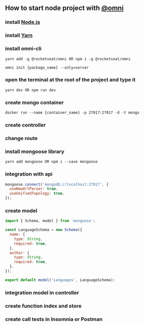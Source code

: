 ## How to start node project with <a href="https://www.npmjs.com/package/@rocketseat/omni">@omni</a>

### install <a href="https://nodejs.org/en/">Node.js</a>
### install <a href="https://yarnpkg.com/lang/en/">Yarn</a>
### install omni-cli
```
yarn add -g @rocketseat/omni OR npm i -g @rocketseat/omni
```
```
omni init {package_name} --only=server
```
### open the terminal at the root of the project and type it
```
yarn dev OR npm run dev
```
### create mongo container
```
docker run --name {container_name} -p 27017:27017 -d -t mongo
```
### create controller
### change route
### install mongoose library
```
yarn add mongoose OR npm i --save mongoose
```
### integration with api
```javascript
mongoose.connect('mongodb://localhost:27017', {
  useNewUrlParser: true,
  useUnifiedTopology: true,
});
```
### create model
```javascript
import { Schema, model } from 'mongoose';

const LanguageSchema = new Schema({
  name: {
    type: String,
    required: true,
  },
  author: {
    type: String,
    required: true,
  },
});

export default model('Languages', LanguageSchema);
```
### integration model in controller 
### create function index and store
### create call tests in Insomnia or Postman

